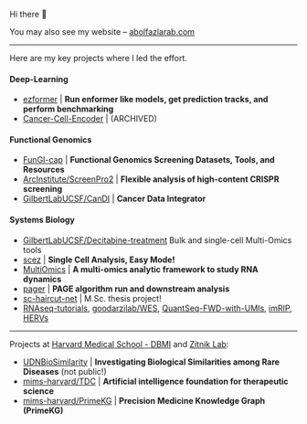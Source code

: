 Hi there 👋

You may also see my website – [abolfazlarab.com](https://abolfazlarab.com/)

<!-- 
![Abe's GitHub stats](https://github-readme-stats.vercel.app/api?username=abearab&show_icons=true&theme=radical)
-->

___
Here are my key projects where I led the effort.

#### Deep-Learning
- [ezformer](https://github.com/abearab/ezformer) | **Run enformer like models, get prediction tracks, and perform benchmarking**
- [Cancer-Cell-Encoder](https://github.com/abearab/Cancer-Cell-Encoder) | (ARCHIVED)

#### Functional Genomics
- [FunGI-cap](https://github.com/FunGI-cap) | **Functional Genomics Screening Datasets, Tools, and Resources**
- [ArcInstitute/ScreenPro2](https://github.com/ArcInstitute/ScreenPro2) | **Flexible analysis of high-content CRISPR screening**
- [GilbertLabUCSF/CanDI](https://github.com/GilbertLabUCSF/CanDI) | **Cancer Data Integrator**

#### Systems Biology
- [GilbertLabUCSF/Decitabine-treatment](https://github.com/GilbertLabUCSF/Decitabine-treatment)
Bulk and single-cell Multi-Omics tools
- [scez](https://github.com/abearab/scez) | **Single Cell Analysis, Easy Mode!**
- [MultiOmics](https://github.com/abearab/MultiOmics) | **A multi-omics analytic framework to study RNA dynamics**
- [pager](https://github.com/abearab/pager) | **PAGE algorithm run and downstream analysis**
- [sc-haircut-net](https://github.com/abearab/sc-haircut-net) | M.Sc. thesis project!
- [RNAseq-tutorials](https://github.com/abearab/RNAseq-tutorials), [goodarzilab/WES](https://github.com/goodarzilab/WES), [QuantSeq-FWD-with-UMIs](https://github.com/abearab/QuantSeq-FWD-with-UMIs), [imRIP](https://github.com/abearab/imRIP), [HERVs](https://github.com/abearab/HERVs)

___
Projects at [Harvard Medical School - DBMI](https://github.com/hms-dbmi) and [Zitnik Lab](https://github.com/mims-harvard):
- [UDNBioSimilarity](https://github.com/abearab/UDNBioSimilarity) | **Investigating Biological Similarities among Rare Diseases** (not public!)
- [mims-harvard/TDC](https://github.com/mims-harvard/TDC) | **Artificial intelligence foundation for therapeutic science**
- [mims-harvard/PrimeKG](https://github.com/mims-harvard/PrimeKG) | **Precision Medicine Knowledge Graph (PrimeKG)**
